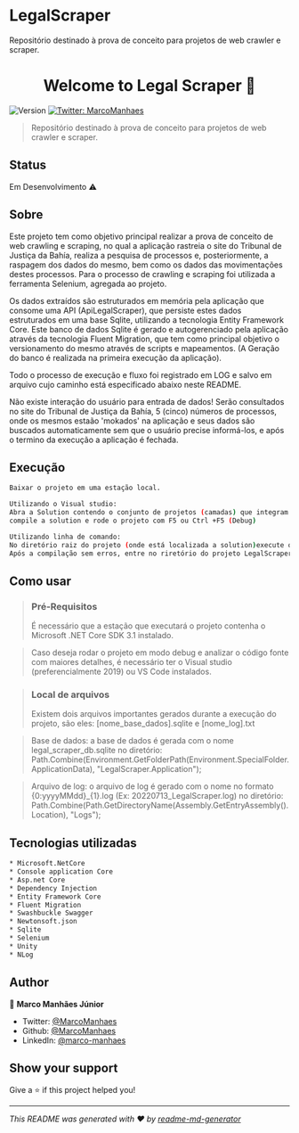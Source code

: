 # LegalScraper
Repositório destinado à prova de conceito para projetos de web crawler e scraper.

<h1 align="center">Welcome to Legal Scraper 👋</h1>
<p>
  <img alt="Version" src="https://img.shields.io/badge/version- 1.1.1-blue.svg?cacheSeconds=2592000" />
  <a href="https://twitter.com/MarcoManhaes" target="_blank">
    <img alt="Twitter: MarcoManhaes" src="https://img.shields.io/twitter/follow/MarcoManhaes.svg?style=social" />
  </a>
</p>

> Repositório destinado à prova de conceito para projetos de web crawler e scraper.

## Status

Em Desenvolvimento ⚠️

## Sobre

Este projeto tem como objetivo principal realizar a prova de conceito de web crawling e scraping, no qual a aplicação rastreia o site do Tribunal de Justiça da Bahía, realiza a pesquisa de processos e, posteriormente, a raspagem dos dados do mesmo, bem como os dados das movimentações destes processos.
Para o processo de crawling e scraping foi utilizada a ferramenta Selenium, agregada ao projeto.

Os dados extraídos são estruturados em memória pela aplicação que consome uma API (ApiLegalScraper), que persiste estes dados estruturados em uma base Sqlite, utilizando a tecnologia Entity Framework Core.
Este banco de dados Sqlite é gerado e autogerenciado pela aplicação através da tecnologia Fluent Migration, que tem como principal objetivo o versionamento do mesmo através de scripts e mapeamentos. (A Geração do banco é realizada na primeira execução da aplicação).

Todo o processo de execução e fluxo foi registrado em LOG e salvo em arquivo cujo caminho está especificado abaixo neste README.

Não existe interação do usuário para entrada de dados!
Serão consultados no site do Tribunal de Justiça da Bahía, 5 (cinco) números de processos, onde os mesmos estaão 'mokados' na aplicação e seus dados são buscados automaticamente sem que o usuário precise informá-los, e após o termino da execução a aplicação é fechada.

## Execução

```sh
Baixar o projeto em uma estação local.

Utilizando o Visual studio:
Abra a Solution contendo o conjunto de projetos (camadas) que integram o projeto como um todo Legal Scraper, 
compile a solution e rode o projeto com F5 ou Ctrl +F5 (Debug)

Utilizando linha de comando:
No diretório raiz do projeto (onde está localizada a solution)execute o comando dotnet build.
Após a compilação sem erros, entre no riretório do projeto LegalScraper.Client execute o comando dotnet run.
```

## Como usar
> ### Pré-Requisitos
>   É necessário que a estação que executará o projeto contenha o Microsoft .NET Core SDK 3.1 instalado.

>   Caso deseja rodar o projeto em modo debug e analizar o código fonte com maiores detalhes, 
>   é necessário ter o Visual studio (preferencialmente 2019) ou VS Code instalados.

> ### Local de arquivos
> Existem dois arquivos importantes gerados durante a execução do projeto, são eles: [nome_base_dados].sqlite e [nome_log].txt

> Base de dados:  a base de dados é gerada com o nome legal_scraper_db.sqlite no diretório:
Path.Combine(Environment.GetFolderPath(Environment.SpecialFolder.ApplicationData), "LegalScraper.Application");

> Arquivo de log: o arquivo de log é gerado com o nome no formato {0:yyyyMMdd}_{1}.log (Ex: 20220713_LegalScraper.log) no diretório:
Path.Combine(Path.GetDirectoryName(Assembly.GetEntryAssembly().Location), "Logs");

## Tecnologias utilizadas

```sh
* Microsoft.NetCore
* Console application Core
* Asp.net Core
* Dependency Injection
* Entity Framework Core
* Fluent Migration
* Swashbuckle Swagger
* Newtonsoft.json
* Sqlite
* Selenium
* Unity
* NLog
```

## Author

👤 **Marco Manhães Júnior**

* Twitter: [@MarcoManhaes](https://twitter.com/MarcoManhaes)
* Github: [@MarcoManhaes](https://github.com/MarcoManhaes)
* LinkedIn: [@marco-manhaes](https://linkedin.com/in/marco-manhaes)

## Show your support

Give a ⭐️ if this project helped you!

***
_This README was generated with ❤️ by [readme-md-generator](https://github.com/kefranabg/readme-md-generator)_
